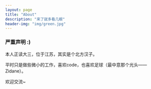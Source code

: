 ```yaml
---
layout: page
title: "About"
description: "来了就多看几眼" 
header-img: "img/green.jpg"
---
```


### 严重声明 :)

本人正读大三，位于江苏，其实是个北方汉子。

平时只是做些微小的工作，喜欢code，也喜欢足球（最中意那个光头——Zidane）。

欢迎交流~





